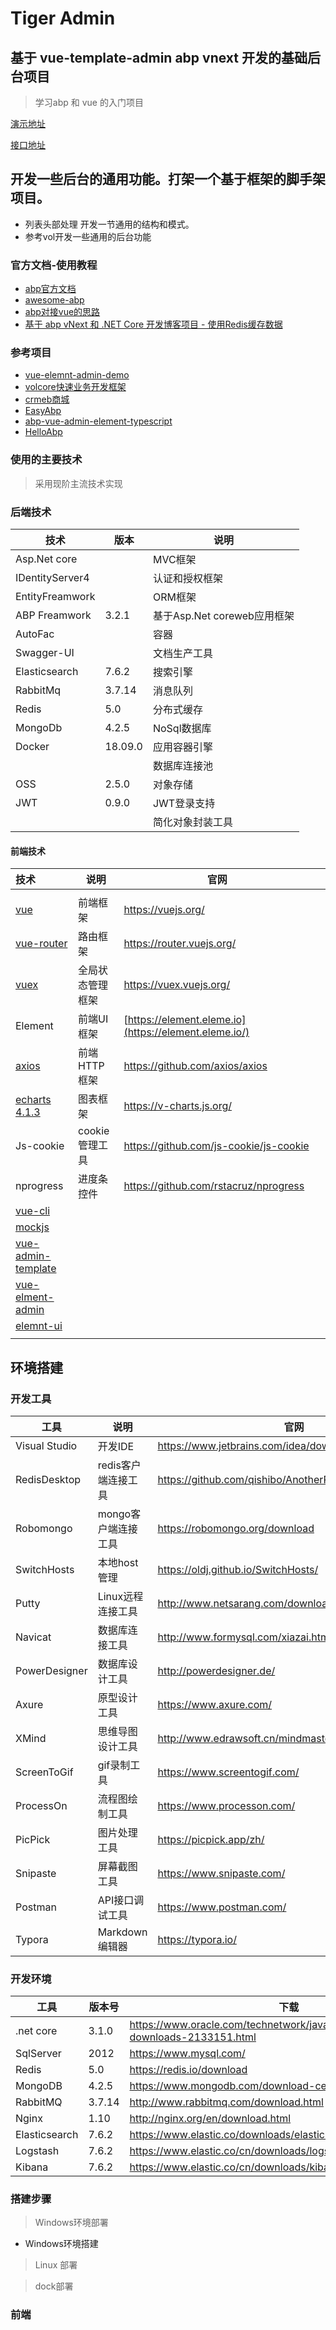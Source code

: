 # Tiger Admin
## 基于 vue-template-admin abp vnext 开发的基础后台项目

> 学习abp 和 vue 的入门项目

[演示地址](http://tiger_fe.hongjy.cn/)

[接口地址](https://localhost:44306/swagger/index.html?docExpansion=none)



## 开发一些后台的通用功能。打架一个基于框架的脚手架项目。

- 列表头部处理 开发一节通用的结构和模式。
- 参考vol开发一些通用的后台功能





### 官方文档-使用教程

- [abp官方文档](https://docs.abp.io/zh-Hans/abp/latest/Module-Development-Basics)
- [awesome-abp](https://github.com/EasyAbp/awesome-abp)
- [abp对接vue的思路](https://www.cnblogs.com/xhznl/tag/ABP%20vNext/)
- [基于 abp vNext 和 .NET Core 开发博客项目 - 使用Redis缓存数据](https://www.cnblogs.com/meowv/p/12956696.html)



### 参考项目

- [vue-elemnt-admin-demo](https://panjiachen.github.io/vue-element-admin/#/login?redirect=%2Fdashboard)
- [volcore快速业务开发框架](http://www.volcore.xyz/#/home)
- [crmeb商城](https://pro.crmeb.net/admin/home/)
- [EasyAbp](https://github.com/EasyAbp)
- [abp-vue-admin-element-typescript](https://github.com/colinin/abp-vue-admin-element-typescript)
- [HelloAbp](https://github.com/xiajingren/HelloAbp)



### 使用的主要技术

> 采用现阶主流技术实现

### 后端技术

| 技术            | 版本    | 说明                        |
| --------------- | ------- | --------------------------- |
| Asp.Net core    |         | MVC框架                     |
| IDentityServer4 |         | 认证和授权框架              |
| EntityFreamwork |         | ORM框架                     |
| ABP Freamwork   | 3.2.1   | 基于Asp.Net coreweb应用框架 |
| AutoFac         |         | 容器                        |
| Swagger-UI      |         | 文档生产工具                |
| Elasticsearch   | 7.6.2   | 搜索引擎                    |
| RabbitMq        | 3.7.14  | 消息队列                    |
| Redis           | 5.0     | 分布式缓存                  |
| MongoDb         | 4.2.5   | NoSql数据库                 |
| Docker          | 18.09.0 | 应用容器引擎                |
|                 |         | 数据库连接池                |
| OSS             | 2.5.0   | 对象存储                    |
| JWT             | 0.9.0   | JWT登录支持                 |
|                 |         | 简化对象封装工具            |



#### 前端技术

| 技术                                                         | 说明             | 官网                                                  |      |
| :----------------------------------------------------------- | ---------------- | ----------------------------------------------------- | ---- |
|                                                              |                  |                                                       |      |
| [vue](https://cn.vuejs.org/index.html)                       | 前端框架         | https://vuejs.org/                                    |      |
| [vue-router](https://next.router.vuejs.org/)                 | 路由框架         | https://router.vuejs.org/                             |      |
| [vuex](https://vuex.vuejs.org/zh/guide/)                     | 全局状态管理框架 | https://vuex.vuejs.org/                               |      |
| Element                                                      | 前端UI框架       | [https://element.eleme.io](https://element.eleme.io/) |      |
| [axios](https://axios-http.com/zh/)                          | 前端HTTP框架     | https://github.com/axios/axios                        |      |
| [echarts 4.1.3](https://echarts.apache.org/v4/examples/zh/editor.html?c=pie-legend) | 图表框架         | https://v-charts.js.org/                              |      |
| Js-cookie                                                    | cookie管理工具   | https://github.com/js-cookie/js-cookie                |      |
| nprogress                                                    | 进度条控件       | https://github.com/rstacruz/nprogress                 |      |
| [vue-cli](https://cli.vuejs.org/zh/)                         |                  |                                                       |      |
| [mockjs](http://mockjs.com/)                                 |                  |                                                       |      |
| [vue-admin-template](https://github.com/PanJiaChen/vue-admin-template/blob/master/README-zh.md) |                  |                                                       |      |
| [vue-elment-admin](https://panjiachen.github.io/vue-element-admin-site/zh/) |                  |                                                       |      |
| [elemnt-ui](https://element.eleme.cn/2.13/#/zh-CN)           |                  |                                                       |      |
|                                                              |                  |                                                       |      |



## 环境搭建

### 开发工具

| 工具          | 说明                | 官网                                                  |
| ------------- | ------------------- | ----------------------------------------------------- |
| Visual Studio | 开发IDE             | https://www.jetbrains.com/idea/download               |
| RedisDesktop  | redis客户端连接工具 | https://github.com/qishibo/AnotherRedisDesktopManager |
| Robomongo     | mongo客户端连接工具 | https://robomongo.org/download                        |
| SwitchHosts   | 本地host管理        | https://oldj.github.io/SwitchHosts/                   |
| Putty         | Linux远程连接工具   | http://www.netsarang.com/download/software.html       |
| Navicat       | 数据库连接工具      | http://www.formysql.com/xiazai.html                   |
| PowerDesigner | 数据库设计工具      | http://powerdesigner.de/                              |
| Axure         | 原型设计工具        | https://www.axure.com/                                |
| XMind         | 思维导图设计工具    | http://www.edrawsoft.cn/mindmaster                    |
| ScreenToGif   | gif录制工具         | https://www.screentogif.com/                          |
| ProcessOn     | 流程图绘制工具      | https://www.processon.com/                            |
| PicPick       | 图片处理工具        | https://picpick.app/zh/                               |
| Snipaste      | 屏幕截图工具        | https://www.snipaste.com/                             |
| Postman       | API接口调试工具     | https://www.postman.com/                              |
| Typora        | Markdown编辑器      | https://typora.io/                                    |



### 开发环境

| 工具          | 版本号 | 下载                                                         |
| ------------- | ------ | ------------------------------------------------------------ |
| .net core     | 3.1.0  | https://www.oracle.com/technetwork/java/javase/downloads/jdk8-downloads-2133151.html |
| SqlServer     | 2012   | https://www.mysql.com/                                       |
| Redis         | 5.0    | https://redis.io/download                                    |
| MongoDB       | 4.2.5  | https://www.mongodb.com/download-center                      |
| RabbitMQ      | 3.7.14 | http://www.rabbitmq.com/download.html                        |
| Nginx         | 1.10   | http://nginx.org/en/download.html                            |
| Elasticsearch | 7.6.2  | https://www.elastic.co/downloads/elasticsearch               |
| Logstash      | 7.6.2  | https://www.elastic.co/cn/downloads/logstash                 |
| Kibana        | 7.6.2  | https://www.elastic.co/cn/downloads/kibana                   |



### 搭建步骤

> Windows环境部署

- Windows环境搭建



> Linux 部署



> dock部署



### 前端



### 